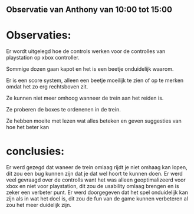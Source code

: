 ## Observatie van Anthony van 10:00 tot 15:00

# Observaties:

Er wordt uitgelegd hoe de controls werken voor de controlles van playstation op xbox controller.

Sommige dozen gaan kapot en het is een beetje onduidelijk waarom.

Er is een score system, alleen een beetje moeilijk te zien of op te merken omdat het zo erg rechtsboven zit.

Ze kunnen niet meer omhoog wanneer de trein aan het reiden is.
 
Ze proberen de boxes te ordenenen in de trein.

Ze hebben moeite met lezen wat alles beteken en geven suggesties van hoe het beter kan

# conclusies:

Er werd gezegd dat waneer de trein omlaag rijdt je niet omhaag kan lopen, dit zou een bug kunnen zijn dat je dat wel hoort te kunnen doen.
Er werd veel gevraagd over de controlls want het was alleen geoptimalizeerd voor xbox en niet voor playstation, dit zou de usability omlaag brengen en is zeker een verbeter punt.
Er werd doorgegeven dat het spel onduidelijk kan zijn als in wat het doel is, dit zou de fun van de game kunnen verbeteren al zou het meer duidelijk zijn.